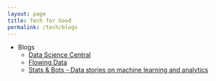 ```yaml
---
layout: page
title: Tech for Good
permalink: /tech/blogs
---
```


- Blogs
	- [Data Science Central](https://www.datasciencecentral.com/)
	- [Flowing Data](http://flowingdata.com/)
	- [Stats & Bots - Data stories on machine learning and analytics](https://blog.statsbot.co/)
